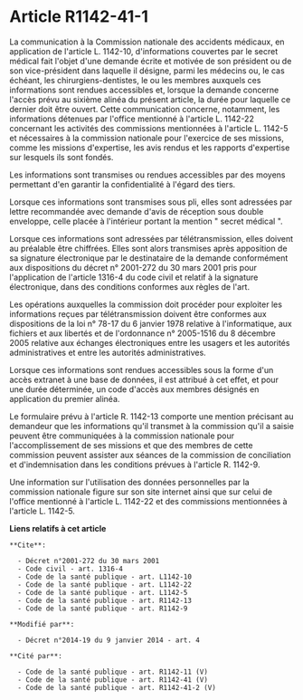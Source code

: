 # Article R1142-41-1

La communication à la Commission nationale des accidents médicaux, en application de l'article L. 1142-10, d'informations
couvertes par le secret médical fait l'objet d'une demande écrite et motivée de son président ou de son vice-président dans
laquelle il désigne, parmi les médecins ou, le cas échéant, les chirurgiens-dentistes, le ou les membres auxquels ces
informations sont rendues accessibles et, lorsque la demande concerne l'accès prévu au sixième alinéa du présent article, la
durée pour laquelle ce dernier doit être ouvert. Cette communication concerne, notamment, les informations détenues par
l'office mentionné à l'article L. 1142-22 concernant les activités des commissions mentionnées à l'article L. 1142-5 et
nécessaires à la commission nationale pour l'exercice de ses missions, comme les missions d'expertise, les avis rendus et les
rapports d'expertise sur lesquels ils sont fondés. 

Les informations sont transmises ou rendues accessibles par des moyens permettant d'en garantir la confidentialité à l'égard
des tiers. 

Lorsque ces informations sont transmises sous pli, elles sont adressées par lettre recommandée avec demande d'avis de
réception sous double enveloppe, celle placée à l'intérieur portant la mention " secret médical ". 

Lorsque ces informations sont adressées par télétransmission, elles doivent au préalable être chiffrées. Elles sont alors
transmises après apposition de sa signature électronique par le destinataire de la demande conformément aux dispositions du
décret n° 2001-272 du 30 mars 2001 pris pour l'application de l'article 1316-4 du code civil et relatif à la signature
électronique, dans des conditions conformes aux règles de l'art. 

Les opérations auxquelles la commission doit procéder pour exploiter les informations reçues par télétransmission doivent
être conformes aux dispositions de la loi n° 78-17 du 6 janvier 1978 relative à l'informatique, aux fichiers et aux libertés
et de l'ordonnance n° 2005-1516 du 8 décembre 2005 relative aux échanges électroniques entre les usagers et les autorités
administratives et entre les autorités administratives. 

Lorsque ces informations sont rendues accessibles sous la forme d'un accès extranet à une base de données, il est attribué à
cet effet, et pour une durée déterminée, un code d'accès aux membres désignés en application du premier alinéa. 

Le formulaire prévu à l'article R. 1142-13 comporte une mention précisant au demandeur que les informations qu'il transmet à
la commission qu'il a saisie peuvent être communiquées à la commission nationale pour l'accomplissement de ses missions et
que des membres de cette commission peuvent assister aux séances de la commission de conciliation et d'indemnisation dans les
conditions prévues à l'article R. 1142-9. 

Une information sur l'utilisation des données personnelles par la commission nationale figure sur son site internet ainsi que
sur celui de l'office mentionné à l'article L. 1142-22 et des commissions mentionnées à l'article L. 1142-5.

**Liens relatifs à cet article**

	**Cite**:

	  - Décret n°2001-272 du 30 mars 2001
	  - Code civil - art. 1316-4
	  - Code de la santé publique - art. L1142-10
	  - Code de la santé publique - art. L1142-22
	  - Code de la santé publique - art. L1142-5
	  - Code de la santé publique - art. R1142-13
	  - Code de la santé publique - art. R1142-9

	**Modifié par**:

	  - Décret n°2014-19 du 9 janvier 2014 - art. 4

	**Cité par**:

	  - Code de la santé publique - art. R1142-11 (V)
	  - Code de la santé publique - art. R1142-41 (V)
	  - Code de la santé publique - art. R1142-41-2 (V)

